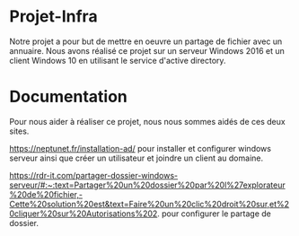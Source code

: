# Projet-Infra


Notre projet a pour but de mettre en oeuvre un partage de fichier avec un annuaire.
Nous avons réalisé ce projet sur un serveur Windows 2016 et un client Windows 10 en utilisant le service d'active directory.


# Documentation

Pour nous aider à réaliser ce projet, nous nous sommes aidés de ces deux sites.

https://neptunet.fr/installation-ad/ pour installer et configurer windows serveur ainsi que créer un utilisateur et joindre un client au domaine.

https://rdr-it.com/partager-dossier-windows-serveur/#:~:text=Partager%20un%20dossier%20par%20l%27explorateur%20de%20fichier,-Cette%20solution%20est&text=Faire%20un%20clic%20droit%20sur,et%20cliquer%20sur%20Autorisations%202.
pour configurer le partage de dossier.
